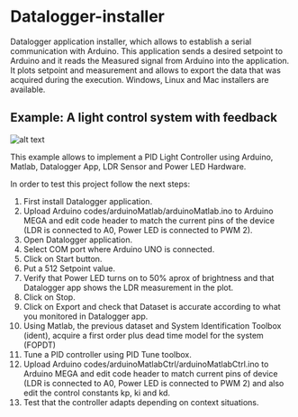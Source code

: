 # Datalogger-installer
Datalogger application installer, which allows to establish a serial communication with Arduino. This application sends a desired setpoint to Arduino and it reads the Measured signal from Arduino into the application. It plots setpoint and measurement and allows to export the data that was acquired during the execution. Windows, Linux and Mac installers are available.

## Example: A light control system with feedback
![alt text](https://raw.githubusercontent.com/tidusdavid/Datalogger-installer/master/Resources/Architecture.png)

This example allows to implement a PID Light Controller using Arduino, Matlab, Datalogger App, LDR Sensor and Power LED Hardware.

In order to test this project follow the next steps:
1. First install Datalogger application.
2. Upload Arduino codes/arduinoMatlab/arduinoMatlab.ino to Arduino MEGA and edit code header to match the current pins of the device (LDR is connected to A0, Power LED is connected to PWM 2).
3. Open Datalogger application.
4. Select COM port where Arduino UNO is connected.
5. Click on Start button.
6. Put a 512 Setpoint value.
7. Verify that Power LED turns on to 50% aprox of brightness and that Datalogger app shows the LDR measurement in the plot.
8. Click on Stop.
9. Click on Export and check that Dataset is accurate according to what you monitored in Datalogger app.
10. Using Matlab, the previous dataset and System Identification Toolbox (ident), acquire a first order plus dead time model for the system (FOPDT)
11. Tune a PID controller using PID Tune toolbox.
12. Upload Arduino codes/arduinoMatlabCtrl/arduinoMatlabCtrl.ino to Arduino MEGA and edit code header to match current pins of device (LDR is connected to A0, Power LED is connected to PWM 2) and also edit the control constants kp, ki and kd.
13. Test that the controller adapts depending on context situations.
